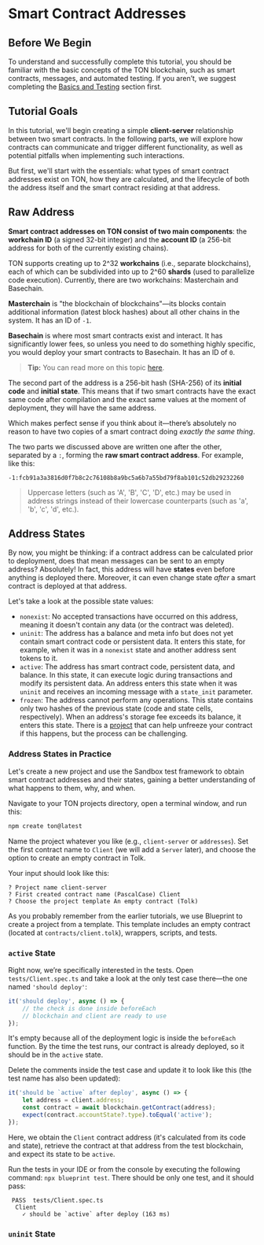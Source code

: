 # Smart Contract Addresses

## Before We Begin

To understand and successfully complete this tutorial, you should be familiar with the basic concepts of the TON blockchain, such as smart contracts, messages, and automated testing. If you aren’t, we suggest completing the [Basics and Testing](../README.md#-1-basics-and-testing) section first.

## Tutorial Goals

In this tutorial, we'll begin creating a simple **client-server** relationship between two smart contracts. In the following parts, we will explore how contracts can communicate and trigger different functionality, as well as potential pitfalls when implementing such interactions.

But first, we'll start with the essentials: what types of smart contract addresses exist on TON, how they are calculated, and the lifecycle of both the address itself and the smart contract residing at that address.

## Raw Address

**Smart contract addresses on TON consist of two main components**: the **workchain ID** (a signed 32-bit integer) and the **account ID** (a 256-bit address for both of the currently existing chains).

TON supports creating up to 2^32 **workchains** (i.e., separate blockchains), each of which can be subdivided into up to 2^60 **shards** (used to parallelize code execution). Currently, there are two workchains: Masterchain and Basechain.

**Masterchain** is "the blockchain of blockchains"—its blocks contain additional information (latest block hashes) about all other chains in the system. It has an ID of `-1`.

**Basechain** is where most smart contracts exist and interact. It has significantly lower fees, so unless you need to do something highly specific, you would deploy your smart contracts to Basechain. It has an ID of `0`.

> **Tip:** You can read more on this topic [here](https://docs.ton.org/v3/concepts/dive-into-ton/ton-blockchain/blockchain-of-blockchains).

The second part of the address is a 256-bit hash (SHA-256) of its **initial code** and **initial state**. This means that if two smart contracts have the exact same code after compilation and the exact same values at the moment of deployment, they will have the same address.

Which makes perfect sense if you think about it—there’s absolutely no reason to have two copies of a smart contract doing *exactly the same thing*.

The two parts we discussed above are written one after the other, separated by a `:`, forming the **raw smart contract address**. For example, like this:

```
-1:fcb91a3a3816d0f7b8c2c76108b8a9bc5a6b7a55bd79f8ab101c52db29232260
```

> Uppercase letters (such as 'A', 'B', 'C', 'D', etc.) may be used in address strings instead of their lowercase counterparts (such as 'a', 'b', 'c', 'd', etc.).

## Address States

By now, you might be thinking: if a contract address can be calculated prior to deployment, does that mean messages can be sent to an empty address? Absolutely! In fact, this address will have **states** even before anything is deployed there. Moreover, it can even change state *after* a smart contract is deployed at that address.

Let's take a look at the possible state values:

- `nonexist`: No accepted transactions have occurred on this address, meaning it doesn't contain any data (or the contract was deleted).
- `uninit`: The address has a balance and meta info but does not yet contain smart contract code or persistent data. It enters this state, for example, when it was in a `nonexist` state and another address sent tokens to it.
- `active`: The address has smart contract code, persistent data, and balance. In this state, it can execute logic during transactions and modify its persistent data. An address enters this state when it was `uninit` and receives an incoming message with a `state_init` parameter.
- `frozen`: The address cannot perform any operations. This state contains only two hashes of the previous state (code and state cells, respectively). When an address's storage fee exceeds its balance, it enters this state. There is a [project](https://unfreezer.ton.org) that can help unfreeze your contract if this happens, but the process can be challenging.

### Address States in Practice

Let's create a new project and use the Sandbox test framework to obtain smart contract addresses and their states, gaining a better understanding of what happens to them, why, and when.

Navigate to your TON projects directory, open a terminal window, and run this:

```bash
npm create ton@latest
```

Name the project whatever you like (e.g., `client-server` or `addresses`). Set the first contract name to `Client` (we will add a `Server` later), and choose the option to create an empty contract in Tolk.

Your input should look like this:

```
? Project name client-server
? First created contract name (PascalCase) Client
? Choose the project template An empty contract (Tolk)
```

As you probably remember from the earlier tutorials, we use Blueprint to create a project from a template. This template includes an empty contract (located at `contracts/client.tolk`), wrappers, scripts, and tests.

### `active` State

Right now, we’re specifically interested in the tests. Open `tests/Client.spec.ts` and take a look at the only test case there—the one named `'should deploy'`:

```typescript
it('should deploy', async () => {
    // the check is done inside beforeEach
    // blockchain and client are ready to use
});
```

It's empty because all of the deployment logic is inside the `beforeEach` function. By the time the test runs, our contract is already deployed, so it should be in the `active` state.

Delete the comments inside the test case and update it to look like this (the test name has also been updated):

```typescript
it('should be `active` after deploy', async () => {
    let address = client.address;
    const contract = await blockchain.getContract(address);
    expect(contract.accountState?.type).toEqual('active');
});
```

Here, we obtain the `Client` contract address (it's calculated from its code and state), retrieve the contract at that address from the test blockchain, and expect its state to be `active`.

Run the tests in your IDE or from the console by executing the following command: `npx blueprint test`. There should be only one test, and it should pass:

```
 PASS  tests/Client.spec.ts
  Client
    ✓ should be `active` after deploy (163 ms)
```

### `uninit` State